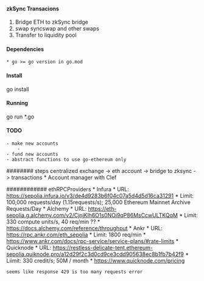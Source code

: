 #### zkSync Transacions

1. Bridge ETH to zkSync bridge
2. swap syncswap and other swaps
3. Transfer to liquidity pool

#### Dependencies
    * go >= go version in go.mod

#### Install
go install

#### Running
go run *.go

#### TODO
    - make new accounts
        - 
    - fund new accounts
    - abstract functions to use go-ethereum only


######## steps
centralized exchange -> eth account -> bridge to zksync -> transactions
    * Account manager with Clef

############ ethRPCProviders
    * Infura
        * URL: https://sepolia.infura.io/v3/de4d9283b6f04c07a5d4d5d16ca31291
        * Limit: 100,000 requests/day (1.15requests/s); 25,000 Ethereum Mainnet Archive Requests/Day
    * Alchemy
        * URL: https://eth-sepolia.g.alchemy.com/v2/CjnjKlh6O1s0NOi9qP86MsCcwULTKQqM
        * Limit: 330 compute units/s, 40 req/min ??
            * https://docs.alchemy.com/reference/throughput
    * Ankr
        * URL: https://rpc.ankr.com/eth_sepolia
        * Limit: 1800 req/min
            * https://www.ankr.com/docs/rpc-service/service-plans/#rate-limits
    * Quicknode
        * URL: https://restless-delicate-tent.ethereum-sepolia.quiknode.pro/a12d29f2c3d0cd9ce3cdd905638ec8b1fb7b42f9
        * Liimit: 330 credit/s; 50M / month
            * https://www.quicknode.com/pricing

    seems like response 429 is too many requests error
